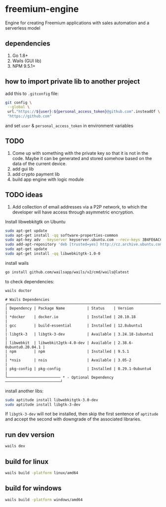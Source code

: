 # freemium-engine
Engine for creating Freemium applications with sales automation and a serverless model

## dependencies

1. Go 1.8+
2. Wails (GUI lib)
3. NPM 9.5.1+

## how to import private lib to another project

add this to `.gitconfig` file:

```bash
git config \
 --global \
 url."https://${user}:${personal_access_token}@github.com".insteadOf \
 "https://github.com"
```

and set `user` & `personal_access_token` in environment variables

## TODO

1. Come up with something with the private key so that it is not in the code. Maybe it can be generated and stored somehow based on the data of the current device.
2. add gui lib
3. add crypto payment lib
4. build app engine with logic module

## TODO ideas

1. Add collection of email addresses via a P2P network, to which the developer will have access through asymmetric encryption.

Install libwebkitgtk on Ubuntu

```bash
sudo apt-get update
sudo apt-get install -qq software-properties-common
sudo apt-key adv --keyserver keyserver.ubuntu.com --recv-keys 3B4FE6ACC0B21F32
sudo add-apt-repository 'deb [trusted=yes] http://cz.archive.ubuntu.com/ubuntu bionic main universe'
sudo apt-get update
sudo apt-get install -qq libwebkitgtk-1.0-0
```

install wails

```bash
go install github.com/wailsapp/wails/v2/cmd/wails@latest
```

to check dependencies:

```bash
wails doctor
```

```
# Wails Dependencies
┌──────────────────────────────────────────────────────────────────────────┐
| Dependency | Package Name          | Status    | Version                 |
| *docker    | docker.io             | Installed | 20.10.18                |
| gcc        | build-essential       | Installed | 12.8ubuntu1             |
| libgtk-3   | libgtk-3-dev          | Available | 3.24.18-1ubuntu1        |
| libwebkit  | libwebkit2gtk-4.0-dev | Available | 2.38.6-0ubuntu0.20.04.1 |
| npm        | npm                   | Installed | 9.5.1                   |
| *nsis      | nsis                  | Available | 3.05-2                  |
| pkg-config | pkg-config            | Installed | 0.29.1-0ubuntu4         |
└──────────────────────── * - Optional Dependency ─────────────────────────┘
```

install another libs:

```bash
sudo aptitude install libwebkitgtk-3.0-dev
sudo aptitude install libgtk-3-dev
```

If `libgtk-3-dev` will not be installed, then skip the first sentence of `aptitude` and accept the second with downgrade of the associated libraries.

## run dev version

```bash
wails dev
```

## build for linux

```bash
wails build -platform linux/amd64
```

## build for windows

```bash
wails build -platform windows/amd64
```
